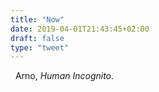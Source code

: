 ```yaml
---
title: "Now"
date: 2019-04-01T21:43:45+02:00
draft: false
type: "tweet"
---
```

<a href="https://itunes.apple.com/fr/album/human-incognito/1171932077" type="application/rss+xml" class="iconfont icon-music" title="rss"></a> &nbsp; Arno, *Human Incognito*.

